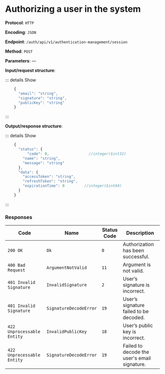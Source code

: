 # Authorizing a user in the system

**Protocol**: `HTTP`

**Encoding**: `JSON`

**Endpoint**: `/auth/api/v1/authentication-management/session`

**Method**: `POST`

**Parameters**: —

**Input/request structure**:

::: details Show

```jsx
    {
      "email": "string",
      "signature": "string",
      "publicKey": "string"
    }
```
:::  

**Output/response structure**:

::: details Show

```jsx
    {
      "status": {
    	  "code": 0,                  //integer($int32)
        "name": "string",
        "message": "string"
      },
      "data": {
        "accessToken": "string",
        "refreshToken": "string",
        "expirationTime": 0         //integer($int64)
      }
    }
```
:::


### Responses

| Code | Name | Status Code | Description |
| --- | --- | --- | --- |
| `200 OK` | `Ok` | `0` | Authorization has been successful. |
| `400 Bad Request` | `ArgumentNotValid` | `11` | Argument is not valid. |
| `401 Invalid Signature` | `InvalidSignature` | `2` | User’s signature is incorrect. |
| `401 Invalid Signature` | `SignatureDecodeError` | `19` | User’s signature failed to be decoded. |
| `422 Unprocessable Entity` | `InvalidPublicKey` | `18` | User’s public key is incorrect. |
| `422 Unprocessable Entity` | `SignatureDecodeError` | `19` | Failed to decode the user's email signature. |
